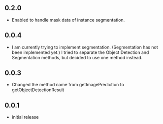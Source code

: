 ## 0.2.0

- Enabled to handle mask data of instance segmentation.

## 0.0.4

- I am currently trying to implement segmentation. (Segmentation has not been implemented yet.) I tried to separate the Object Detection and Segmentation methods, but decided to use one method instead.

## 0.0.3

- Changed the method name from getImagePrediction to getObjectDetectionResult

## 0.0.1

- initial release
